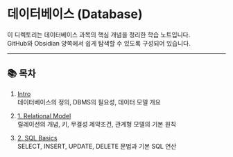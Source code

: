 # 데이터베이스 (Database)

이 디렉토리는 데이터베이스 과목의 핵심 개념을 정리한 학습 노트입니다.  
GitHub와 Obsidian 양쪽에서 쉽게 탐색할 수 있도록 구성되어 있습니다.

---

## 📚 목차

1. [Intro](Intro.md)  
   데이터베이스의 정의, DBMS의 필요성, 데이터 모델 개요

2. [1. Relational Model](1.%20Relational%20Model.md)  
   릴레이션의 개념, 키, 무결성 제약조건, 관계형 모델의 기본 원칙

3. [2. SQL Basics](2.%20SQL%20Basics.md)  
   SELECT, INSERT, UPDATE, DELETE 문법과 기본 SQL 연산
